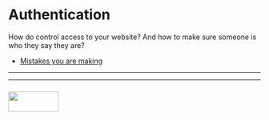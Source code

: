 # Authentication

How do control access to your website? And how to make sure someone is who they say they are?

* [Mistakes you are making](https://hackernoon.com/your-node-js-authentication-tutorial-is-wrong-f1a3bf831a46)



___
___
### <a href="http://elewa.education/blog" target="_blank"><img src="https://user-images.githubusercontent.com/18554853/34921062-506450ae-f97d-11e7-875f-6feeb26ad72d.png" width="100" height="40"/></a>